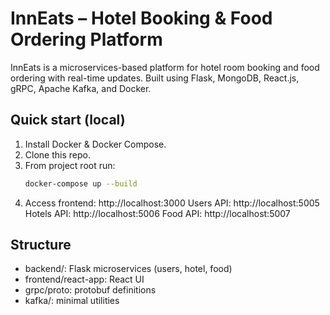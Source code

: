 # InnEats – Hotel Booking & Food Ordering Platform

InnEats is a microservices-based platform for hotel room booking and food ordering with real-time updates.
Built using Flask, MongoDB, React.js, gRPC, Apache Kafka, and Docker.

## Quick start (local)
1. Install Docker & Docker Compose.
2. Clone this repo.
3. From project root run:
   ```bash
   docker-compose up --build
   ```
4. Access frontend: http://localhost:3000
   Users API: http://localhost:5005
   Hotels API: http://localhost:5006
   Food API: http://localhost:5007

## Structure
- backend/: Flask microservices (users, hotel, food)
- frontend/react-app: React UI
- grpc/proto: protobuf definitions
- kafka/: minimal utilities

